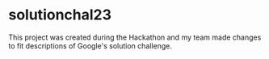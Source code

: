 # solutionchal23
This project was created during the Hackathon and my team made changes to fit descriptions of Google's solution challenge.

